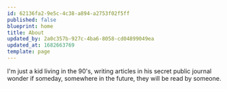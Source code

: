 ```yaml
---
id: 62136fa2-9e5c-4c38-a894-a2753f02f5ff
published: false
blueprint: home
title: About
updated_by: 2a0c357b-927c-4ba6-8058-cd04899049ea
updated_at: 1682663769
template: page
---
```

I'm just a kid living in the 90's, writing articles in his secret public journal wonder if someday, somewhere in the future, they will be read by someone.